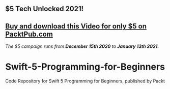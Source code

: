 ## $5 Tech Unlocked 2021!
[Buy and download this Video for only $5 on PacktPub.com](https://www.packtpub.com/product/swift-5-programming-for-beginners-video/9781838986995)
-----
*The $5 campaign         runs from __December 15th 2020__ to __January 13th 2021.__*

# Swift-5-Programming-for-Beginners
Code Repository for Swift 5 Programming for Beginners, published by Packt
